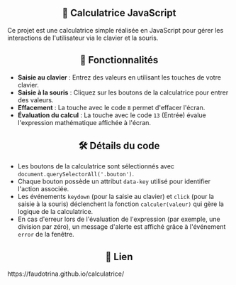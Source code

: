 <h2 align="center"> 🧮 Calculatrice JavaScript </h2>

<p>Ce projet est une calculatrice simple réalisée en JavaScript pour gérer les interactions de l'utilisateur via le clavier et la souris.<p>

<h2 align="center"> 🎯 Fonctionnalités </h2>

- **Saisie au clavier** : Entrez des valeurs en utilisant les touches de votre clavier.
- **Saisie à la souris** : Cliquez sur les boutons de la calculatrice pour entrer des valeurs.
- **Effacement** : La touche avec le code `8` permet d'effacer l'écran.
- **Évaluation du calcul** : La touche avec le code `13` (Entrée) évalue l'expression mathématique affichée à l'écran.

<h2 align="center"> 🛠️ Détails du code </h2>

- Les boutons de la calculatrice sont sélectionnés avec `document.querySelectorAll('.bouton')`.
- Chaque bouton possède un attribut `data-key` utilisé pour identifier l'action associée.
- Les événements `keydown` (pour la saisie au clavier) et `click` (pour la saisie à la souris) déclenchent la fonction `calculer(valeur)` qui gère la logique de la calculatrice.
- En cas d'erreur lors de l'évaluation de l'expression (par exemple, une division par zéro), un message d'alerte est affiché grâce à l'événement `error` de la fenêtre.

<h2 align="center"> 🚀 Lien </h2>
https://faudotrina.github.io/calculatrice/
